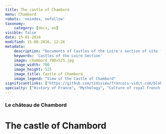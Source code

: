```yaml
---
title: The castle of Chambord
menu: Chambord
robots: 'noindex, nofollow'
taxonomy:
    category: [docs, en]
visible: false
date: 15-01-2016
modified: 15-08-2016, 12:26
metadata:
    description: "Documents of Castles of the Loire's section of site francois-vidit.com"
    keywords: 'Castles of the Loire Section'
    image: chambord_700x525.jpg
    image_width: 700
    image_height: 525
    image_title: Castle of Chambord
    image_legend: "View of the Castle of Chambord"
significantlinks: ["https://github.com/tidiview/francois-vidit.com/blob/develop/user/sites/docs/pages/01.reference/chateaux-de-la-loire/Chambord/chapter.en.md"]
specialty: ["History of France", "Mythology", "Culture of royal french court", "Litterature of the Roman Empire", "Roman Imperial Litterature"]
---
```

### Le château de Chambord

# The castle of Chambord